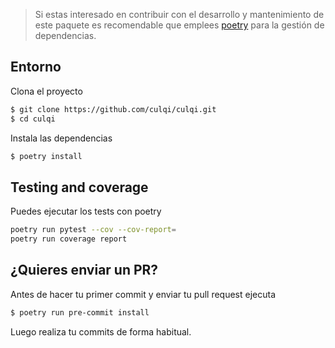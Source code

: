 > Si estas interesado en contribuir con el desarrollo y mantenimiento de este paquete
es recomendable que emplees [poetry](https://poetry.eustace.io) para la gestión de
dependencias.

## Entorno

Clona el proyecto

```bash
$ git clone https://github.com/culqi/culqi.git
$ cd culqi
```

Instala las dependencias

```bash
$ poetry install
```

## Testing and coverage

Puedes ejecutar los tests con poetry

```bash
poetry run pytest --cov --cov-report=
poetry run coverage report
```

## ¿Quieres enviar un PR?

Antes de hacer tu primer commit y enviar tu pull request ejecuta

```bash
$ poetry run pre-commit install
```

Luego realiza tu commits de forma habitual.
